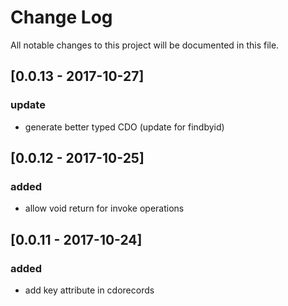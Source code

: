 # Change Log
All notable changes to this project will be documented in this file.

## [0.0.13 - 2017-10-27]
### update
- generate better typed CDO (update for findbyid)

## [0.0.12 - 2017-10-25]
### added
- allow void return for invoke operations

## [0.0.11 - 2017-10-24]
### added
- add key attribute in cdorecords